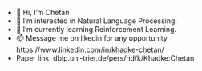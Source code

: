 - 👋 Hi, I’m Chetan
- 👀 I’m interested in Natural Language Processing. 
- 🌱 I’m currently learning Reinforcement Learning. 
- 📫 Message me on likedin for any opportunity. https://www.linkedin.com/in/khadke-chetan/
- Paper link: dblp.uni-trier.de/pers/hd/k/Khadke:Chetan

<!---
khadkechetan/khadkechetan is a ✨ special ✨ repository because its `README.md` (this file) appears on your GitHub profile.
You can click the Preview link to take a look at your changes.
--->
